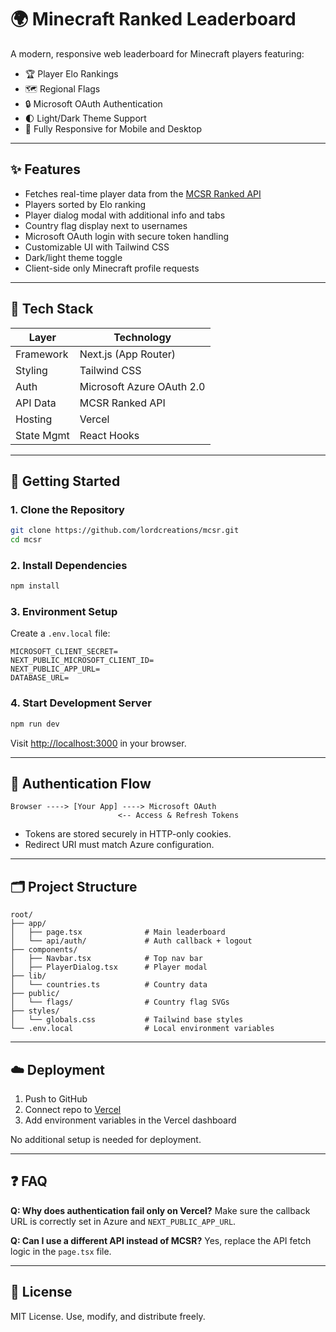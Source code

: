 # 🌍 Minecraft Ranked Leaderboard

A modern, responsive web leaderboard for Minecraft players featuring:

* 🏆 Player Elo Rankings
* 🗺️ Regional Flags
* 🔒 Microsoft OAuth Authentication
* 🌓 Light/Dark Theme Support
* 📱 Fully Responsive for Mobile and Desktop

---

## ✨ Features

* Fetches real-time player data from the [MCSR Ranked API](https://mcsrranked.com/)
* Players sorted by Elo ranking
* Player dialog modal with additional info and tabs
* Country flag display next to usernames
* Microsoft OAuth login with secure token handling
* Customizable UI with Tailwind CSS
* Dark/light theme toggle
* Client-side only Minecraft profile requests

---

## 🧱 Tech Stack

| Layer      | Technology                |
| ---------- | ------------------------- |
| Framework  | Next.js (App Router)      |
| Styling    | Tailwind CSS              |
| Auth       | Microsoft Azure OAuth 2.0 |
| API Data   | MCSR Ranked API           |
| Hosting    | Vercel                    |
| State Mgmt | React Hooks               |

---

## 🚀 Getting Started

### 1. Clone the Repository

```bash
git clone https://github.com/lordcreations/mcsr.git
cd mcsr
```

### 2. Install Dependencies

```bash
npm install
```

### 3. Environment Setup

Create a `.env.local` file:

```env
MICROSOFT_CLIENT_SECRET=
NEXT_PUBLIC_MICROSOFT_CLIENT_ID=
NEXT_PUBLIC_APP_URL=
DATABASE_URL=
```

### 4. Start Development Server

```bash
npm run dev
```

Visit [http://localhost:3000](http://localhost:3000) in your browser.

---

## 🔐 Authentication Flow

```text
Browser ----> [Your App] ----> Microsoft OAuth
                        <-- Access & Refresh Tokens
```

* Tokens are stored securely in HTTP-only cookies.
* Redirect URI must match Azure configuration.

---

## 🗂 Project Structure

```
root/
├── app/
│   ├── page.tsx              # Main leaderboard
│   └── api/auth/             # Auth callback + logout
├── components/
│   ├── Navbar.tsx            # Top nav bar
│   ├── PlayerDialog.tsx      # Player modal
├── lib/
│   └── countries.ts          # Country data
├── public/
│   └── flags/                # Country flag SVGs
├── styles/
│   └── globals.css           # Tailwind base styles
└── .env.local                # Local environment variables
```

---

## ☁️ Deployment

1. Push to GitHub
2. Connect repo to [Vercel](https://vercel.com/)
3. Add environment variables in the Vercel dashboard

No additional setup is needed for deployment.

---

## ❓ FAQ

**Q: Why does authentication fail only on Vercel?**
Make sure the callback URL is correctly set in Azure and `NEXT_PUBLIC_APP_URL`.

**Q: Can I use a different API instead of MCSR?**
Yes, replace the API fetch logic in the `page.tsx` file.

---

## 📄 License

MIT License. Use, modify, and distribute freely.
